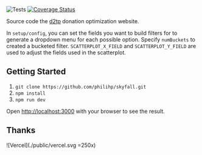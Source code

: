 ![Tests](https://github.com/philihp/skyfall/workflows/tests/badge.svg?branch=master)
[![Coverage Status](https://coveralls.io/repos/github/philihp/skyfall/badge.svg?branch=master&force=reload)](https://coveralls.io/github/philihp/skyfall?branch=master)

Source code the [d2tp](https://www.data2thepeople.org) donation optimization website.

In `setup/config`, you can set the fields you want to build filters for to generate a dropdown menu for each possible option. Specify `numBuckets` to created a bucketed filter. `SCATTERPLOT_X_FIELD` and `SCATTERPLOT_Y_FIELD` are used to adjust the fields used in the scatterplot.

## Getting Started

1. `git clone https://github.com/philihp/skyfall.git`
2. `npm install`
3. `npm run dev`

Open [http://localhost:3000](http://localhost:3000) with your browser to see the result.

## Thanks

![Vercel](./public/vercel.svg =250x)
